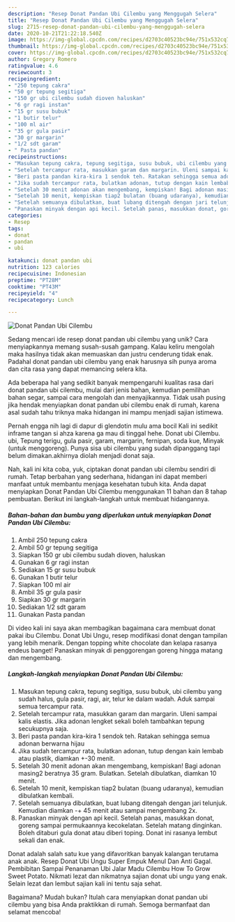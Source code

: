 ```yaml
---
description: "Resep Donat Pandan Ubi Cilembu yang Menggugah Selera"
title: "Resep Donat Pandan Ubi Cilembu yang Menggugah Selera"
slug: 2715-resep-donat-pandan-ubi-cilembu-yang-menggugah-selera
date: 2020-10-21T21:22:18.540Z
image: https://img-global.cpcdn.com/recipes/d2703c40523bc94e/751x532cq70/donat-pandan-ubi-cilembu-foto-resep-utama.jpg
thumbnail: https://img-global.cpcdn.com/recipes/d2703c40523bc94e/751x532cq70/donat-pandan-ubi-cilembu-foto-resep-utama.jpg
cover: https://img-global.cpcdn.com/recipes/d2703c40523bc94e/751x532cq70/donat-pandan-ubi-cilembu-foto-resep-utama.jpg
author: Gregory Romero
ratingvalue: 4.6
reviewcount: 3
recipeingredient:
- "250 tepung cakra"
- "50 gr tepung segitiga"
- "150 gr ubi cilembu sudah dioven haluskan"
- "6 gr ragi instan"
- "15 gr susu bubuk"
- "1 butir telur"
- "100 ml air"
- "35 gr gula pasir"
- "30 gr margarin"
- "1/2 sdt garam"
- " Pasta pandan"
recipeinstructions:
- "Masukan tepung cakra, tepung segitiga, susu bubuk, ubi cilembu yang sudah halus, gula pasir, ragi, air, telur ke dalam wadah. Aduk sampai semua tercampur rata."
- "Setelah tercampur rata, masukkan garam dan margarin. Uleni sampai kalis elastis. Jika adonan lengket sekali boleh tambahkan tepung secukupnya saja."
- "Beri pasta pandan kira-kira 1 sendok teh. Ratakan sehingga semua adonan berwarna hijau"
- "Jika sudah tercampur rata, bulatkan adonan, tutup dengan kain lembab atau plastik, diamkan +-30 menit."
- "Setelah 30 menit adonan akan mengembang, kempiskan! Bagi adonan masing2 beratnya 35 gram. Bulatkan. Setelah dibulatkan, diamkan 10 menit."
- "Setelah 10 menit, kempiskan tiap2 bulatan (buang udaranya), kemudian dibulatkan kembali."
- "Setelah semuanya dibulatkan, buat lubang ditengah dengan jari telunjuk. Kemudian diamkan -+ 45 menit atau sampai mengembang 2x."
- "Panaskan minyak dengan api kecil. Setelah panas, masukkan donat, goreng sampai permukaannya kecokelatan. Setelah matang dinginkan. Boleh ditaburi gula donat atau diberi toping. Donat ini rasanya lembut sekali dan enak."
categories:
- Resep
tags:
- donat
- pandan
- ubi

katakunci: donat pandan ubi 
nutrition: 123 calories
recipecuisine: Indonesian
preptime: "PT28M"
cooktime: "PT43M"
recipeyield: "4"
recipecategory: Lunch

---
```



![Donat Pandan Ubi Cilembu](https://img-global.cpcdn.com/recipes/d2703c40523bc94e/751x532cq70/donat-pandan-ubi-cilembu-foto-resep-utama.jpg)

Sedang mencari ide resep donat pandan ubi cilembu yang unik? Cara menyiapkannya memang susah-susah gampang. Kalau keliru mengolah maka hasilnya tidak akan memuaskan dan justru cenderung tidak enak. Padahal donat pandan ubi cilembu yang enak harusnya sih punya aroma dan cita rasa yang dapat memancing selera kita.

Ada beberapa hal yang sedikit banyak mempengaruhi kualitas rasa dari donat pandan ubi cilembu, mulai dari jenis bahan, kemudian pemilihan bahan segar, sampai cara mengolah dan menyajikannya. Tidak usah pusing jika hendak menyiapkan donat pandan ubi cilembu enak di rumah, karena asal sudah tahu triknya maka hidangan ini mampu menjadi sajian istimewa.

Pernah engga nih lagi di dapur di glendotin mulu ama bocil Kali ini sedikit inframe tangan si ahza karena ga mau di tinggal hehe. Donat ubi Cilembu. ubi, Tepung terigu, gula pasir, garam, margarin, fernipan, soda kue, Minyak (untuk menggoreng). Punya sisa ubi cilembu yang sudah dipanggang tapi belum dimakan.akhirnya diolah menjadi donat saja.


Nah, kali ini kita coba, yuk, ciptakan donat pandan ubi cilembu sendiri di rumah. Tetap berbahan yang sederhana, hidangan ini dapat memberi manfaat untuk membantu menjaga kesehatan tubuh kita. Anda dapat menyiapkan Donat Pandan Ubi Cilembu menggunakan 11 bahan dan 8 tahap pembuatan. Berikut ini langkah-langkah untuk membuat hidangannya.

<!--inarticleads1-->

##### Bahan-bahan dan bumbu yang diperlukan untuk menyiapkan Donat Pandan Ubi Cilembu:

1. Ambil 250 tepung cakra
1. Ambil 50 gr tepung segitiga
1. Siapkan 150 gr ubi cilembu sudah dioven, haluskan
1. Gunakan 6 gr ragi instan
1. Sediakan 15 gr susu bubuk
1. Gunakan 1 butir telur
1. Siapkan 100 ml air
1. Ambil 35 gr gula pasir
1. Siapkan 30 gr margarin
1. Sediakan 1/2 sdt garam
1. Gunakan  Pasta pandan


Di video kali ini saya akan membagikan bagaimana cara membuat donat pakai ibu Cilembu. Donat Ubi Ungu, resep modifikasi donat dengan tampilan yang lebih menarik. Dengan topping white chocolate dan kelapa rasanya endeus banget! Panaskan minyak di penggorengan goreng hingga matang dan mengembang. 

<!--inarticleads2-->

##### Langkah-langkah menyiapkan Donat Pandan Ubi Cilembu:

1. Masukan tepung cakra, tepung segitiga, susu bubuk, ubi cilembu yang sudah halus, gula pasir, ragi, air, telur ke dalam wadah. Aduk sampai semua tercampur rata.
1. Setelah tercampur rata, masukkan garam dan margarin. Uleni sampai kalis elastis. Jika adonan lengket sekali boleh tambahkan tepung secukupnya saja.
1. Beri pasta pandan kira-kira 1 sendok teh. Ratakan sehingga semua adonan berwarna hijau
1. Jika sudah tercampur rata, bulatkan adonan, tutup dengan kain lembab atau plastik, diamkan +-30 menit.
1. Setelah 30 menit adonan akan mengembang, kempiskan! Bagi adonan masing2 beratnya 35 gram. Bulatkan. Setelah dibulatkan, diamkan 10 menit.
1. Setelah 10 menit, kempiskan tiap2 bulatan (buang udaranya), kemudian dibulatkan kembali.
1. Setelah semuanya dibulatkan, buat lubang ditengah dengan jari telunjuk. Kemudian diamkan -+ 45 menit atau sampai mengembang 2x.
1. Panaskan minyak dengan api kecil. Setelah panas, masukkan donat, goreng sampai permukaannya kecokelatan. Setelah matang dinginkan. Boleh ditaburi gula donat atau diberi toping. Donat ini rasanya lembut sekali dan enak.


Donat adalah salah satu kue yang difavoritkan banyak kalangan terutama anak anak. Resep Donat Ubi Ungu Super Empuk Menul Dan Anti Gagal. Pembibitan Sampai Penanaman Ubi Jalar Madu Cilembu How To Grow Sweet Potato. Nikmati lezat dan nikmatnya sajian donat ubi ungu yang enak. Selain lezat dan lembut sajian kali ini tentu saja sehat. 

Bagaimana? Mudah bukan? Itulah cara menyiapkan donat pandan ubi cilembu yang bisa Anda praktikkan di rumah. Semoga bermanfaat dan selamat mencoba!
